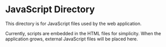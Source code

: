 # JavaScript Directory

This directory is for JavaScript files used by the web application.

Currently, scripts are embedded in the HTML files for simplicity. When the application grows, external JavaScript files will be placed here.
